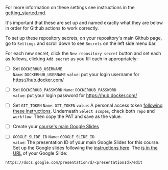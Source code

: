 
For more information on these settings see instructions in the [getting_started.md](./getting_started.md#adding-images-and-graphics).

It's important that these are set up and named exactly what they are below in order for Github actions to work correctly.

To set up these repository secrets, on your repository's main Github page, go to `Settings` and scroll down to see `Secrets` on the left side menu bar.

For each new secret, click the `New repository secret` button and set each as follows, clicking `Add secret` as you fill each in appropriately:  

- [ ] Set `DOCKERHUB_USERNAME`  
`Name`: `DOCKERHUB_USERNAME`
`value`: put your login username for https://hub.docker.com/

- [ ] Set `DOCKERHUB_PASSWORD`
`Name`: `DOCKERHUB_PASSWORD`  
`value`: put your login password for https://hub.docker.com/

- [ ] Set `GIT_TOKEN`
`Name`:  `GIT_TOKEN`
`value`: A personal access token [following these instructions](https://docs.github.com/en/github/authenticating-to-github/creating-a-personal-access-token#creating-a-token).
Underneath `Select scopes`, check both `repo` and `workflow`.
Then copy the PAT and save as the value.

- [ ] Create your [course's main Google Slides](./getting_started#adding-images-and-graphics)

- [ ] `GOOGLE_SLIDE_ID`
`Name`: `GOOGLE_SLIDE_ID`  
`value`: The presentation ID of your main Google Slides for this course.
Set up the Google slides following the [instructions here](#adding-images-and-graphics).
The [<presentationID> is in the URL](https://developers.google.com/slides/how-tos/overview#the_structure_of_a_presentation) of your Google Slide:
```
https://docs.google.com/presentation/d/<presentationId>/edit
```
